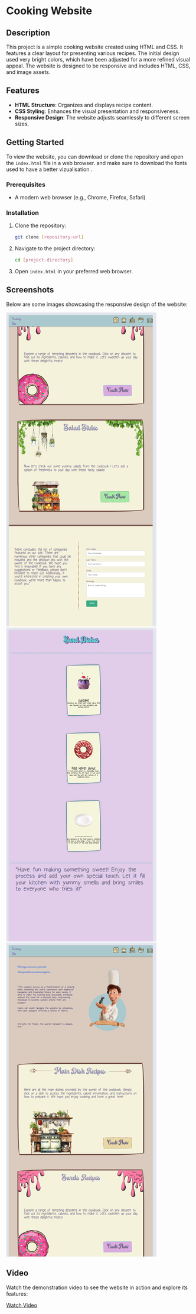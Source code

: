 # Cooking Website

## Description
This project is a simple cooking website created using HTML and CSS. It features a clear layout for presenting various recipes. The initial design used very bright colors, which have been adjusted for a more refined visual appeal. The website is designed to be responsive and includes HTML, CSS, and image assets.

## Features
- **HTML Structure**: Organizes and displays recipe content.
- **CSS Styling**: Enhances the visual presentation and responsiveness.
- **Responsive Design**: The website adjusts seamlessly to different screen sizes.

## Getting Started
To view the website, you can download or clone the repository and open the `index.html` file in a web browser.
and make sure to download the fonts used to have a better vizualisation . 

### Prerequisites
- A modern web browser (e.g., Chrome, Firefox, Safari)

### Installation
1. Clone the repository: 
    ```bash
    git clone [repository-url]
    ```
2. Navigate to the project directory: 
    ```bash
    cd [project-directory]
    ```
3. Open `index.html` in your preferred web browser.

## Screenshots
Below are some images showcasing the responsive design of the website:

![Screenshot 3](image3.png)
![Screenshot 1](image1.png)
![Screenshot 2](image2.png)

## Video
Watch the demonstration video to see the website in action and explore its features:

[Watch Video](cooking%20site%20-%20vid.mp4)
